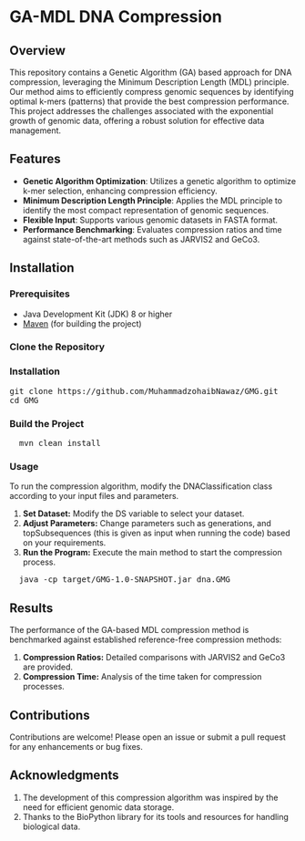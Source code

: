 # GA-MDL DNA Compression

## Overview

This repository contains a Genetic Algorithm (GA) based approach for DNA compression, leveraging the Minimum Description Length (MDL) principle. Our method aims to efficiently compress genomic sequences by identifying optimal k-mers (patterns) that provide the best compression performance. This project addresses the challenges associated with the exponential growth of genomic data, offering a robust solution for effective data management.

## Features

- **Genetic Algorithm Optimization**: Utilizes a genetic algorithm to optimize k-mer selection, enhancing compression efficiency.
- **Minimum Description Length Principle**: Applies the MDL principle to identify the most compact representation of genomic sequences.
- **Flexible Input**: Supports various genomic datasets in FASTA format.
- **Performance Benchmarking**: Evaluates compression ratios and time against state-of-the-art methods such as JARVIS2 and GeCo3.

## Installation

### Prerequisites

- Java Development Kit (JDK) 8 or higher
- [Maven](https://maven.apache.org/download.cgi) (for building the project)

### Clone the Repository

### Installation ###

<pre>
git clone https://github.com/MuhammadzohaibNawaz/GMG.git
cd GMG
</pre>

### Build the Project ###

<pre>
  mvn clean install
</pre>

### Usage ###

To run the compression algorithm, modify the DNAClassification class according to your input files and parameters.
  1. **Set Dataset:** Modify the DS variable to select your dataset.
  2. **Adjust Parameters:** Change parameters such as generations, and topSubsequences (this is given as input when running the code) based on your requirements.
  3. **Run the Program:** Execute the main method to start the compression process.
<pre>
  java -cp target/GMG-1.0-SNAPSHOT.jar dna.GMG
</pre>


## Results 
The performance of the GA-based MDL compression method is benchmarked against established reference-free compression methods:
1. **Compression Ratios:** Detailed comparisons with JARVIS2 and GeCo3 are provided.
2. **Compression Time:** Analysis of the time taken for compression processes.

## Contributions 
Contributions are welcome! Please open an issue or submit a pull request for any enhancements or bug fixes.

## Acknowledgments 
1. The development of this compression algorithm was inspired by the need for efficient genomic data storage.
2. Thanks to the BioPython library for its tools and resources for handling biological data.

